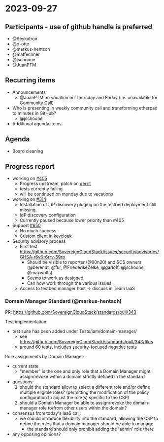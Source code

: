 # 2023-09-27
## Participants - use of github handle is preferred
- @Seykotron
- @o-otte
- @markus-hentsch
- @matfechner
- @jschoone
- @JuanPTM

## Recurring items
* Announcements
    - @JuanPTM on vacation on Thursday and Friday (i.e. unavailable for Community Call)
* Who is presenting in weekly community call and transforming etherpad to minutes in GitHub?
    - @jschoone
* Additional agenda items

## Agenda
* Board cleaning

## Progress report
* working on [#405](https://github.com/SovereignCloudStack/issues/issues/405)
    * Progress upstream, patch on [gerrit](https://review.opendev.org/c/openstack/keystone/+/896072)
    * tests currently failing
    * will be continued on monday due to vacations
* working on [#314](https://github.com/SovereignCloudStack/issues/issues/314)
    * Installation of IdP discovery pluging on the testbed deployment still missing.
    * IdP discovery configuration
    * Currently paused because lower priority than #405
* Support [#650](https://github.com/osism/issues/issues/650) 
    * No much success
    * Custom client in keycloak
* Security advisory process
    * First test https://github.com/SovereignCloudStack/issues/security/advisories/GHSA-r6v6-6rrv-59rp
        * Should be visible to reporter (@90n20) and SCS owners (@berendt, @fkr, @FriederikeZelke, @garloff, @jschoone, @maxwolfs)
        * Seems to work as designed
        * Can now work through the various issues
    * Access to testbed manager host -> discuss in Team IaaS

### Domain Manager Standard (@markus-hentsch)

PR: https://github.com/SovereignCloudStack/standards/pull/343

Test implementation:

- test suite has been added under Tests/iam/domain-manager/
    - see https://github.com/SovereignCloudStack/standards/pull/343/files
    - around 60 tests, includes security-focused negative tests

Role assignments by Domain Manager:

- current state
    - "member" is the one and only role that a Domain Manager might assign/revoke within a domain strictly defined in the standard
- questions:
    1. should the standard allow to select a different role and/or define multiple eligible roles? (permitting the modification of the policy configuration to adjust the role(s) specific to the CSP)
    2. should a Domain Manager be able to assign/revoke the domain-manager role to/from other users within the domain?
- consensus from today's IaaS call:
    - we should introduce flexibility into the standard, allowing the CSP to define the roles that a domain manager should be able to manage
        - the standard should only prohibit adding the 'admin' role there
- any opposing opinions?

